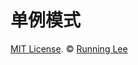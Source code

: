 # 单例模式













[MIT License](https://opensource.org/licenses/mit-license.html). ©  [Running Lee](mailto:lihui870920@gmail.com)